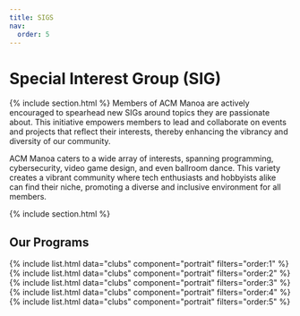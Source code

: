 ```yaml
---
title: SIGS
nav:
  order: 5
---
```


# Special Interest Group (SIG)

{% include section.html %}
Members of ACM Manoa are actively encouraged to spearhead new SIGs around topics they are passionate about. This initiative empowers members to lead and collaborate on events and projects that reflect their interests, thereby enhancing the vibrancy and diversity of our community.

ACM Manoa caters to a wide array of interests, spanning programming, cybersecurity, video game design, and even ballroom dance. This variety creates a vibrant community where tech enthusiasts and hobbyists alike can find their niche, promoting a diverse and inclusive environment for all members.

{% include section.html %}
## Our Programs

{% include list.html data="clubs" component="portrait" filters="order:1" %}
{% include list.html data="clubs" component="portrait" filters="order:2" %}
{% include list.html data="clubs" component="portrait" filters="order:3" %}
{% include list.html data="clubs" component="portrait" filters="order:4" %}
{% include list.html data="clubs" component="portrait" filters="order:5" %}
<!-- {% include list.html data="clubs" component="portrait" filters="order:6" %} -->